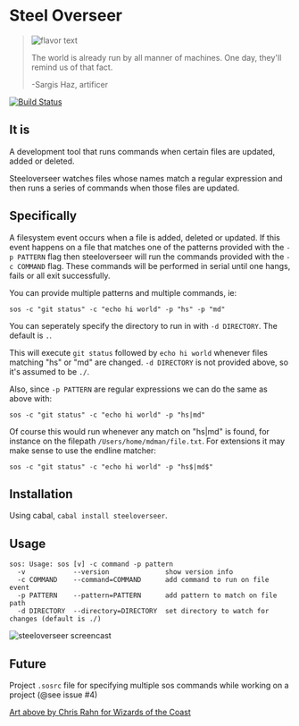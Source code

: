 Steel Overseer
==============
> ![flavor text](https://raw.github.com/schell/steeloverseer/master/rsrc/pic.jpg)
>
> The world is already run by all manner of machines. One day, they'll remind us of that fact. 
> 
> -Sargis Haz, artificer 

[![Build Status](https://travis-ci.org/schell/steeloverseer.png?branch=master)](https://travis-ci.org/schell/steeloverseer)

It is
-----
A development tool that runs commands when certain files are updated, added or
deleted.

Steeloverseer watches files whose names match a regular expression and then 
runs a series of commands when those files are updated. 

Specifically
------------
A filesystem event occurs when a file is added, deleted or updated. 
If this event happens on a file that matches one of the patterns provided with 
the `-p PATTERN` flag then steeloverseer will run the commands provided 
with the `-c COMMAND` flag. These commands will be performed in serial until 
one hangs, fails or all exit successfully.

You can provide multiple patterns and multiple commands, ie:

    sos -c "git status" -c "echo hi world" -p "hs" -p "md"

You can seperately specify the directory to run in with `-d DIRECTORY`. The 
default is `.`.
    
This will execute `git status` followed by `echo hi world` 
whenever files matching "hs" or "md" are changed. `-d DIRECTORY` 
is not provided above, so it's assumed to be `./`.

Also, since `-p PATTERN` are regular expressions we can do the same as above with:

    sos -c "git status" -c "echo hi world" -p "hs|md"
    
Of course this would run whenever any match on "hs|md" is found, 
for instance on the filepath `/Users/home/mdman/file.txt`.
For extensions it may make sense to use the endline matcher:

    sos -c "git status" -c "echo hi world" -p "hs$|md$"

Installation
------------
Using cabal, `cabal install steeloverseer`.

Usage
-----
    sos: Usage: sos [v] -c command -p pattern
      -v            --version              show version info
      -c COMMAND    --command=COMMAND      add command to run on file event
      -p PATTERN    --pattern=PATTERN      add pattern to match on file path
      -d DIRECTORY  --directory=DIRECTORY  set directory to watch for changes (default is ./)

![steeloverseer screencast](http://zyghost.com/images/sos.gif)

Future
------
Project `.sosrc` file for specifying multiple sos commands while working on a project (@see issue #4)

[Art above by Chris Rahn for Wizards of the Coast](http://gatherer.wizards.com/Pages/Card/Details.aspx?multiverseid=205036 "Steel Overseer")
